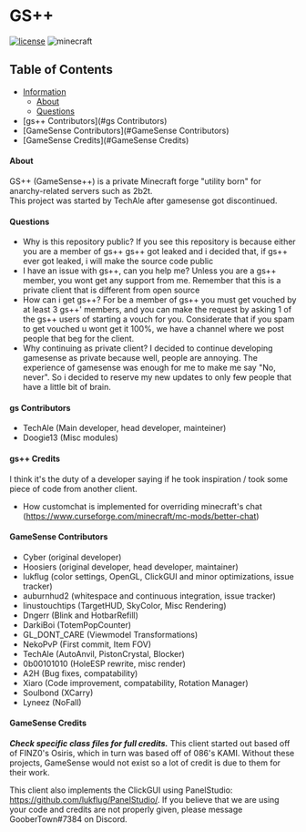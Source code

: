 # GS++
<!-- PROJECT SHIELDS -->
[![license](https://img.shields.io/badge/License-GPL_v3.0-white.svg)](https://github.com/lukflug/gamesense-client/blob/master/LICENSE)
![minecraft](https://img.shields.io/badge/Minecraft-1.12.2-blue.svg)


<!-- TABLE OF CONTENTS -->
## Table of Contents
* [Information](#Information)
    * [About](#About)
    * [Questions](#Questions)
* [gs++ Contributors](#gs Contributors)
* [GameSense Contributors](#GameSense Contributors)
* [GameSense Credits](#GameSense Credits)


<!-- INFORMATION -->

#### About
GS++ (GameSense++) is a private Minecraft forge "utility born" for anarchy-related servers such as 2b2t.<br>
This project was started by TechAle after gamesense got discontinued.<br>

#### Questions
* Why is this repository public? If you see this repository is because either you are a member
of gs++ gs++ got leaked and i decided that, if gs++ ever got leaked, i will make 
the source code public<br>
* I have an issue with gs++, can you help me? Unless you are a gs++ member, you wont get any support from me.
Remember that this is a private client that is different from open source<br>
* How can i get gs++? For be a member of gs++ you must get vouched by at least 3 gs++' members, 
and you can make the request by asking 1 of the gs++ users of starting a vouch for you.
Considerate that if you spam to get vouched u wont get it 100%, we have a channel where we post people that beg for the client.<br>
* Why continuing as private client? I decided to continue developing gamesense as private because well, people are annoying.
The experience of gamesense was enough for me to make me say "No, never". So i decided to reserve my new updates
to only few people that have a little bit of brain.

#### gs Contributors
* TechAle (Main developer, head developer, mainteiner)
* Doogie13 (Misc modules)

#### gs++ Credits
I think it's the duty of a developer saying if he took inspiration / took some piece of code from another client.
* How customchat is implemented for overriding  minecraft's chat (https://www.curseforge.com/minecraft/mc-mods/better-chat)


#### GameSense Contributors
* Cyber (original developer)
* Hoosiers (original developer, head developer, maintainer)
* lukflug (color settings, OpenGL, ClickGUI and minor optimizations, issue tracker)
* auburnhud2 (whitespace and continuous integration, issue tracker)
* linustouchtips (TargetHUD, SkyColor, Misc Rendering)
* Dngerr (Blink and HotbarRefill)
* DarkiBoi (TotemPopCounter)
* GL_DONT_CARE (Viewmodel Transformations)
* NekoPvP (First commit, Item FOV)
* TechAle (AutoAnvil, PistonCrystal, Blocker)
* 0b00101010 (HoleESP rewrite, misc render)
* A2H (Bug fixes, compatability)
* Xiaro (Code improvement, compatability, Rotation Manager)
* Soulbond (XCarry)
* Lyneez (NoFall)

#### GameSense Credits
***Check specific class files for full credits.***
This client started out based off of FINZ0's Osiris, which in turn was based off of 086's KAMI. 
Without these projects, GameSense would not exist so a lot of credit is due to them for their work.

This client also implements the ClickGUI using PanelStudio: https://github.com/lukflug/PanelStudio/.
If you believe that we are using your code and credits are not properly given, please message GooberTown#7384 on Discord.
